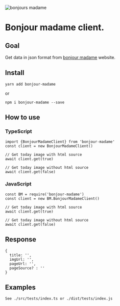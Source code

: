![bonjours madame](https://68.media.tumblr.com/9f64a063a3b05589a99b6fff1dd87f83/tumblr_o6wzsiZO9m1v1wvcuo1_400.png)

# Bonjour madame client.

## Goal
Get data in json format from [bonjour madame](http://dites.bonjourmadame.fr) website.

## Install

    yarn add bonjour-madame

or

    npm i bonjour-madame --save

## How to use

### TypeScript

    import {BonjourMadameClient} from 'bonjour-madame'
    const client = new BonjourMadameClient()

    // Get today image with html source
    await client.get(true)

    // Get today image without html source
    await client.get(false)

### JavaScript

    const BM = require('bonjour-madame')
    const client = new BM.BonjourMadameClient()

    // Get today image with html source
    await client.get(true)

    // Get today image without html source
    await client.get(false)

## Response

    { 
      title: '',
      imgUrl: '',
      pageUrl: '',
      pageSource? : ''
    }

## Examples

    See ./src/tests/index.ts or ./dist/tests/index.js

